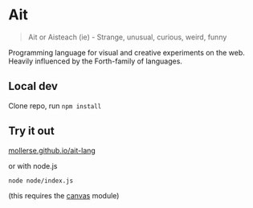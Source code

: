# Ait

> Ait or Aisteach (ie) - Strange, unusual, curious, weird, funny

Programming language for visual and creative experiments on the web. Heavily
influenced by the Forth-family of languages.

## Local dev

Clone repo, run `npm install`

## Try it out

[mollerse.github.io/ait-lang](https://mollerse.github.io/ait-lang/)

or with node.js

`node node/index.js`

(this requires the [canvas](https://github.com/Automattic/node-canvas) module)
